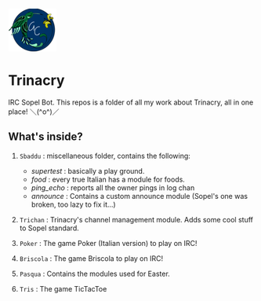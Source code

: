 ![alt text](https://github.com/giovannetor/Trinacry/blob/main/perlogo_small.png)

# Trinacry
IRC Sopel Bot.
This repos is a folder of all my work about Trinacry, all in one place! ＼(^o^)／

## What's inside?
1. `Sbaddu` : miscellaneous folder, contains the following:
    - *supertest* : basically a play ground.
    - *food* : every true Italian has a module for foods.
    - *ping_echo* : reports all the owner pings in log chan  
    - *announce* : Contains a custom announce module (Sopel's one was broken, too lazy to fix it...)
    
1. `Trichan` : Trinacry's channel management module. Adds some cool stuff to Sopel standard.

1. `Poker` : The game Poker (Italian version) to play on IRC! 

1. `Briscola` : The game Briscola to play on IRC!

1. `Pasqua` : Contains the modules used for Easter. 

1. `Tris` : The game TicTacToe
